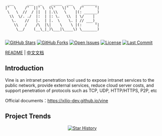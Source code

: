 ```text

 ___      ___  __    _____  ___    _______  
|"  \    /"  ||" \  (\"   \|"  \  /"     "| 
 \   \  //  / ||  | |.\\   \    |(: ______) 
  \\  \/. ./  |:  | |: \.   \\  | \/    |   
   \.    //   |.  | |.  \    \. | // ___)_  
    \\   /    /\  |\|    \    \ |(:      "| 
     \__/    (__\_|_)\___|\____\) \_______) 
                                            

```
[![GitHub Stars](https://img.shields.io/github/stars/xilio-dev/vine?style=for-the-badge&logo=github)](https://github.com/xilio-dev/vine)
[![GitHub Forks](https://img.shields.io/github/forks/xilio-dev/vine?style=for-the-badge&logo=github)](https://github.com/xilio-dev/vine)
[![Open Issues](https://img.shields.io/github/issues/xilio-dev/vine?style=for-the-badge)](https://github.com/xilio-dev/vine/issues)
[![License](https://img.shields.io/github/license/xilio-dev/vine?style=for-the-badge)](https://github.com/xilio-dev/vine/blob/main/LICENSE)
[![Last Commit](https://img.shields.io/github/last-commit/xilio-dev/vine?style=for-the-badge)](https://github.com/xilio-dev/vine/commits)

[README](README.md) | [中文文档](README_ZH.md)


## Introduction
  Vine is an intranet penetration tool used to expose intranet services to the public network, provide external services, reduce cloud server costs, and support penetration of protocols such as TCP, UDP, HTTP/HTTPS, P2P, etc

 

Official documents：https://xilio-dev.github.io/vine

## Project Trends

<p align="center">
  <a href="https://github.com/xilio-dev/vine/stargazers">
    <img src="https://api.star-history.com/svg?repos=xilio-dev/vine&type=Date" alt="Star History">
  </a>
</p>
